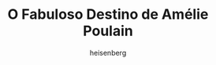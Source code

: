 ---
layout: post
author: heisenberg
category: Séries
post_date: '2022-01-04T18:34:51.010Z'
post_modified: '2022-01-04T18:34:51.010Z'
title: O Fabuloso Destino de Amélie Poulain
description: >-
  Após deixar a vida de subúrbio que levava com a família, a inocente Amélie
  muda-se para o bairro parisiense de Montmartre, onde começa a trabalhar como
  garçonete. Certo dia encontra uma caixa escondida no banheiro de sua casa e,
  pensando que pertencesse ao antigo morador, decide procurá-lo e é assim que
  encontra Dominique. Ao ver que ele chora de alegria ao reaver o seu objeto, a
  moça fica impressionada e adquire uma nova visão do mundo. Então, a partir de
  pequenos gestos, ela passa a ajudar as pessoas que a rodeiam, vendo nisto um
  novo sentido para sua existência. Contudo, ainda sente falta de um grande
  amor.
poster_path: /xU7E72Bq8drUKtcW3xCwaC5EeBV.jpg
tmdb_id: 194
imdb_id: tt0211915
runtime: 122
release_date: '2001-04-25'
genres:
  - Comédia
  - Romance
casts:
  - Audrey Tautou
  - Mathieu Kassovitz
  - Rufus
  - Lorella Cravotta
  - Serge Merlin
  - Jamel Debbouze
crews:
  - Jean-Pierre Jeunet
trailer: cYLFIJiFIjc
certification: 14
adult: 'false'
vote_average: 7.9
vote_count: 8174
qualitys:
  - 1080p
  - 720p
audios:
  - Dual Áudio
extensions:
  - mkv
  - mp4
---